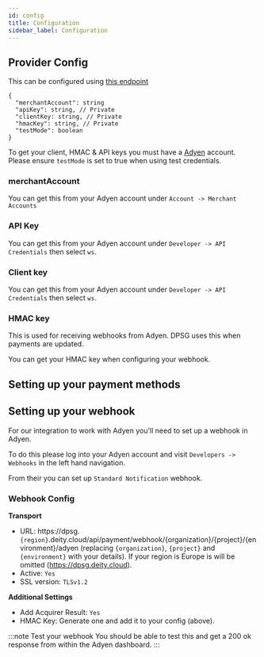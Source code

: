 ```yaml
---
id: config
title: Configuration
sidebar_label: Configuration
---
```


## Provider Config

This can be configured using [this endpoint](https://dpsg.deity.cloud/#/Management/EnvironmentPaymentProviderController_adyen_create)


```
{
  "merchantAccount": string
  "apiKey": string, // Private
  "clientKey: string, // Private
  "hmacKey": string, // Private
  "testMode": boolean
}
```

To get your client, HMAC &amp; API keys you must have a [Adyen](https://www.adyen.com/) account.  Please ensure `testMode` is set to true when using test credentials.

### merchantAccount

You can get this from your Adyen account under `Account -> Merchant Accounts`

### API Key

You can get this from your Adyen account under `Developer -> API Credentials` then select `ws`.

### Client key

You can get this from your Adyen account under `Developer -> API Credentials` then select `ws`.

### HMAC key

This is used for receiving webhooks from Adyen. DPSG uses this when payments are updated.

You can get your HMAC key when configuring your webhook.


## Setting up your payment methods


## Setting up your webhook

For our integration to work with Adyen you'll need to set up a webhook in Adyen.

To do this please log into your Adyen account and visit `Developers -> Webhooks` in the left hand navigation.

From their you can set up `Standard Notification` webhook.

### Webhook Config

**Transport**
- URL: https://dpsg.`{region}`.deity.cloud/api/payment/webhook/{organization}/{project}/{environment}/adyen (replacing `{organization}`, `{project}` and `{environment}` with your details). If your region is Europe is will be omitted (https://dpsg.deity.cloud).
- Active: `Yes`
- SSL version: `TLSv1.2`

**Additional Settings**

- Add Acquirer Result: `Yes`
- HMAC Key: Generate one and add it to your config (above).


:::note Test your webhook
You should be able to test this and get a 200 ok response from within the Adyen dashboard.
:::
